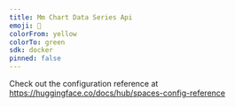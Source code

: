 ```yaml
---
title: Mm Chart Data Series Api
emoji: 🐢
colorFrom: yellow
colorTo: green
sdk: docker
pinned: false
---
```


Check out the configuration reference at https://huggingface.co/docs/hub/spaces-config-reference
